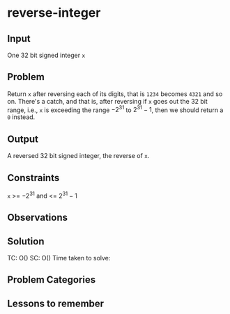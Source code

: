 # reverse-integer 
## Input 
One 32 bit signed integer `x`
## Problem 
Return `x` after reversing each of its digits, that is `1234` becomes `4321` and so on. There's a catch, and that is, after reversing if `x` goes out the 32 bit range, i.e., `x` is exceeding the range $-2^{31}$ to $2^{31}-1$, then we should return a `0` instead.
## Output 
A reversed 32 bit signed integer, the reverse of `x`.
## Constraints 
`x` >= $-2^{31}$ and <= $2^{31}-1$
## Observations 
## Solution 
TC: O() SC: O() Time taken to solve:  
## Problem Categories 
## Lessons to remember 
